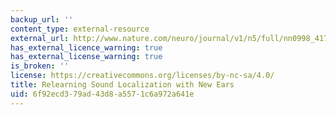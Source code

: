 ```yaml
---
backup_url: ''
content_type: external-resource
external_url: http://www.nature.com/neuro/journal/v1/n5/full/nn0998_417.html
has_external_licence_warning: true
has_external_license_warning: true
is_broken: ''
license: https://creativecommons.org/licenses/by-nc-sa/4.0/
title: Relearning Sound Localization with New Ears
uid: 6f92ecd3-79ad-43d8-a557-1c6a972a641e
---
```

